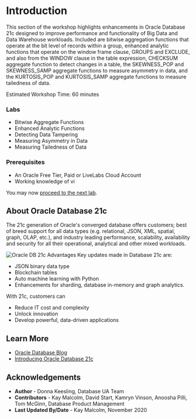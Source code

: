 # Introduction

This section of the workshop highlights enhancements in Oracle Database 21c designed to improve performance and functionality of Big Data and Data Warehouse workloads. Included are bitwise aggregation functions that operate at the bit level of records within a group, enhanced analytic functions that operate on the window frame clause, GROUPS and EXCLUDE, and also from the WINDOW clause in the table expression, CHECKSUM aggregate function to detect changes in a table, the SKEWNESS\_POP and SKEWNESS\_SAMP aggregate functions to measure asymmetry in data, and the KURTOSIS\_POP and KURTOSIS\_SAMP aggregate functions to measure tailedness of data.

Estimated Workshop Time: 60 minutes

### Labs
* Bitwise Aggregate Functions
* Enhanced Analytic Functions
* Detecting Data Tampering
* Measuring Asymmetry in Data
* Measuring Tailedness of Data

### Prerequisites

* An Oracle Free Tier, Paid or LiveLabs Cloud Account
* Working knowledge of vi

You may now [proceed to the next lab](#next).

## About Oracle Database 21c
The 21c generation of Oracle's converged database offers customers; best of breed support for all data types (e.g. relational, JSON, XML, spatial, graph, OLAP, etc.), and industry leading performance, scalability, availability and security for all their operational, analytical and other mixed workloads.

 ![Oracle DB 21c Advantages](images/21c-support.png "Oracle DB 21c Advantages")
Key updates made in Database 21c are:
* JSON binary data type
* Blockchain tables
* Auto machine learning with Python
* Enhancements for sharding, database in-memory and graph analytics.

With 21c, customers can
* Reduce IT cost and complexity
* Unlock innovation
* Develop powerful, data-driven applications


## Learn More

* [Oracle Database Blog](http://blogs.oracle.com/database)
* [Introducing Oracle Database 21c](https://blogs.oracle.com/database/introducing-oracle-database-21c)

## Acknowledgements
* **Author** - Donna Keesling, Database UA Team
* **Contributors** - Kay Malcolm, David Start, Kamryn Vinson, Anoosha Pilli, Tom McGinn, Database Product Management
* **Last Updated By/Date** - Kay Malcolm, November 2020

